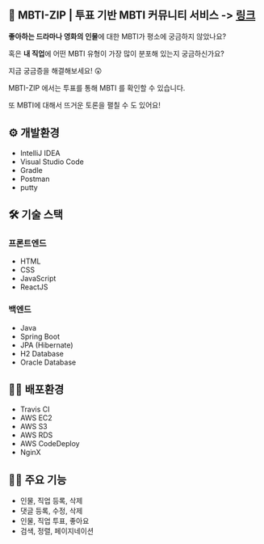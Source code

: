 ## 🕺  MBTI-ZIP | 투표 기반 MBTI 커뮤니티 서비스  -> <a href="http://www.mbti-zip.me">링크</a>
<p><b>좋아하는 드라마나 영화의 인물</b>에 대한 MBTI가 평소에 궁금하지 않았나요?</p>
혹은 <b>내 직업</b>에 어떤 MBTI 유형이 가장 많이 분포해 있는지 궁금하신가요?

<p>지금 궁금증을 해결해보세요! 😲<p/>
<p>MBTI-ZIP 에서는 투표를 통해 MBTI 를 확인할 수 있습니다.</p>
또 MBTI에 대해서 뜨거운 토론을 펼칠 수 도 있어요!


## ⚙ 개발환경
<ul>
  <li>IntelliJ IDEA</li>
  <li>Visual Studio Code</li>
  <li>Gradle</li>
  <li>Postman</li>
  <li>putty</li>
</ul>

## 🛠 기술 스택
### 프론트엔드
<ul>
  <li>HTML</li>
  <li>CSS</li>
  <li>JavaScript</li>
  <li>ReactJS</li>
</ul>
<h3> 백엔드</h3>
<ul>
  <li>Java</li>
  <li>Spring Boot</li>
  <li>JPA (Hibernate)</li>
  <li>H2 Database</li>
  <li>Oracle Database</li>
</ul>

## 🐱‍🏍 배포환경
<ul>
  <li>Travis CI</li>
  <li>AWS EC2</li>
  <li>AWS S3</li>
  <li>AWS RDS</li>
  <li>AWS CodeDeploy</li>
  <li>NginX</li>
</ul>

## 👨‍🦯 주요 기능
<ul>
  <li>인물, 직업 등록, 삭제</li>
  <li>댓글 등록, 수정, 삭제</li>
  <li>인물, 직업 투표, 좋아요</li>
  <li>검색, 정렬, 페이지네이션</li>
</ul>
